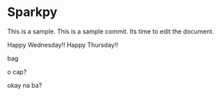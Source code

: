 # Sparkpy
This is a sample.
This is a sample commit.
Its time to edit the document.

Happy Wednesday!!
Happy Thursday!!

bag


o cap?

okay na ba?